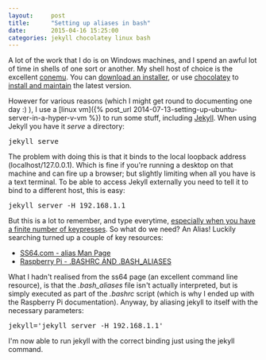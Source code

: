 ```yaml
---
layout: 	post
title:  	"Setting up aliases in bash"
date:   	2015-04-16 15:25:00
categories: jekyll chocolatey linux bash
---
```

A lot of the work that I  do is on Windows machines, and I spend an awful lot of time in shells of one sort or another. My shell host of choice is the excellent [conemu][conemu]. You can [download an installer][conemu-installer], or use [chocolatey][choco-top] to [install and maintain][choco-conemu] the latest version.

However for various reasons (which I might get round to documenting one day :) ), I use a [linux vm]({% post_url 2014-07-13-setting-up-ubuntu-server-in-a-hyper-v-vm %}) to run some stuff, including [Jekyll][jekyll]. When using Jekyll you have it _serve_ a directory:

<pre>jekyll serve</pre>

The problem with doing this is that it binds to the local loopback address (localhost/127.0.0.1). Which is fine if you're running a desktop on that machine and can fire up a browser; but slightly limiting when all you have is a text terminal. To be able to access Jekyll externally you need to tell it to bind to a different host, this is easy:

<pre>jekyll server -H 192.168.1.1</pre>

But this is a lot to remember, and type everytime, [especially when you have a finite number of keypresses][hanselman-keys-left]. So what do we need? An Alias! Luckily searching turned up a couple of key resources:

* [SS64.com - alias Man Page][ss64-bash-alias]
* [Raspberry Pi - .BASHRC AND .BASH_ALIASES][raspi-bashrc]

What I hadn't realised from the ss64 page (an excellent command line resource), is that the _.bash_aliases_ file isn't actually interpreted, but is simply executed as part of the _.bashrc_ script (which is why I ended up with the Raspberry Pi documentation). Anyway, by aliasing jekyll to itself with the necessary parameters:

<pre>jekyll='jekyll server -H 192.168.1.1'</pre>

I'm now able to run jekyll with the correct binding just using the jekyll command.

[conemu]:               http://conemu.github.io/
[conemu-installer]:     http://www.fosshub.com/ConEmu.html
[choco-top]:            https://chocolatey.org/
[choco-conemu]:         https://chocolatey.org/packages/ConEmu
[jekyll]:               http://jekyllrb.com/
[hanselman-keys-left]:  http://www.hanselman.com/blog/DoTheyDeserveTheGiftOfYourKeystrokes.aspx
[ss64-bash-alias]:      http://ss64.com/bash/alias.html
[raspi-bashrc]:         https://www.raspberrypi.org/documentation/linux/usage/bashrc.md
